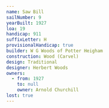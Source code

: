 ```yaml
---
name: Saw Bill
sailNumber: 9
yearBuilt: 1927
loa: 19
handicap: 911
suffixLetter: H
provisionalHandicap: true
builder: W G Woods of Potter Heigham
construction: Wood (Carvel)
design: Traditional
designer: Herbert Woods
owners:
  - from: 1927
    to: null
    owner: Arnold Churchill
lost: true
---
```


